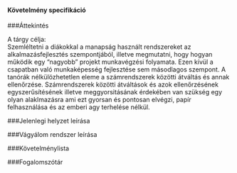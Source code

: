 #### Követelmény specifikáció

###Áttekintés

A tárgy célja:​\
Szemléltetni a diákokkal a manapság használt rendszereket az alkalmazásfejlesztés szempontjából, illetve megmutatni, hogy hogyan
működik egy “nagyobb” projekt munkavégzési folyamata.
Ezen kívül a csapatban való munkaképesség fejlesztése sem másodlagos szempont.
A tanórák nélkülözhetetlen eleme a számrendszerek közötti átváltás és annak ellenőrzése.
Számrendszerek közötti átváltások és azok ellenőrzésének egyszerűsítésének illetve meggyorsitásának érdekében van szükség egy olyan alaklmazásra ami
ezt gyorsan és pontosan elvégzi, papír felhasználása és az emberi agy terhelése nélkül.

###Jelenlegi helyzet leírása

###Vágyálom rendszer leírása

###Követelménylista

###Fogalomszótár
